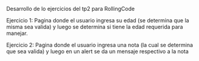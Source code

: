 Desarrollo de lo ejercicios del tp2 para RollingCode

Ejercicio 1: Pagina donde el usuario ingresa su edad (se determina que la misma sea valida) y luego se determina si tiene la edad requerida para manejar.

Ejercicio 2: Pagina donde el usuario ingresa una nota (la cual se determina que sea valida) y luego en un alert se da un mensaje respectivo a la nota
